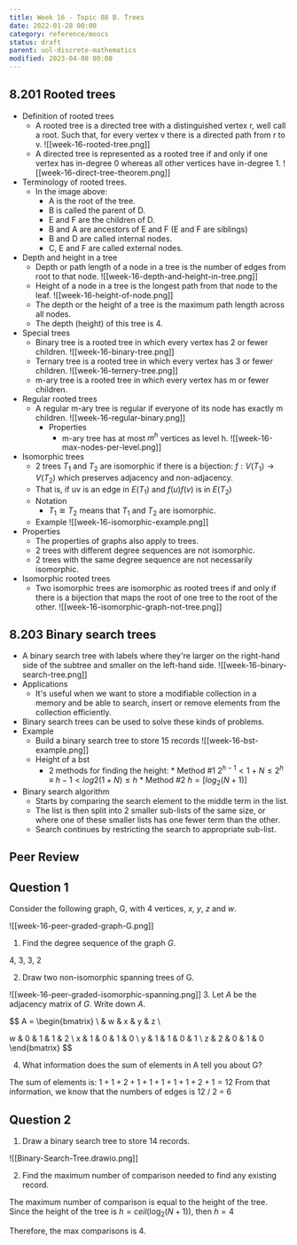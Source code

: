 ```yaml
---
title: Week 16 - Topic 08 B. Trees 
date: 2022-01-28 00:00
category: reference/moocs
status: draft
parent: uol-discrete-mathematics
modified: 2023-04-08 00:00
---
```


## 8.201 Rooted trees

* Definition of rooted trees
    * A rooted tree is a directed tree with a distinguished vertex r, well call a root. Such that, for every vertex v there is a directed path from r to v.
    ![[week-16-rooted-tree.png]]
    * A directed tree is represented as a rooted tree if and only if one vertex has in-degree 0 whereas all other vertices have in-degree 1.
      ![[week-16-direct-tree-theorem.png]]
* Terminology of rooted trees.
    * In the image above:
        * A is the root of the tree.
        * B is called the parent of D.
        * E and F are the children of D.
        * B and A are ancestors of E and F (E and F are siblings)
        * B and D are called internal nodes.
        * C, E and F are called external nodes.
* Depth and height in a tree
    * Depth or path length of a node in a tree is the number of edges from root to that node.
          ![[week-16-depth-and-height-in-tree.png]]
    * Height of a node in a tree is the longest path from that node to the leaf.
      ![[week-16-height-of-node.png]]
    * The depth or the height of a tree is the maximum path length across all nodes.
    * The depth (height) of this tree is 4.
* Special trees
    * Binary tree is a rooted tree in which every vertex has 2 or fewer children.
    ![[week-16-binary-tree.png]]
    * Ternary tree is a rooted tree in which every vertex has 3 or fewer children.
      ![[week-16-ternery-tree.png]]
    * m-ary tree is a rooted tree in which every vertex has m or fewer children.
* Regular rooted trees
    * A regular m-ary tree is regular if everyone of its node has exactly m children.
      ![[week-16-regular-binary.png]]
      * Properties
          * m-ary tree has at most $m^h$ vertices as level h.
            ![[week-16-max-nodes-per-level.png]]
* Isomorphic trees
    * 2 trees $T_1$ and $T_2$ are isomorphic if there is a bijection: $f: V(T_1) \rightarrow V(T_2)$ which preserves adjacency and non-adjacency.
    * That is, if uv is an edge in $E(T_1)$ and $f(u)f(v)$ is in $E(T_2)$
    * Notation
        * $T_1 \cong T_2$ means that $T_1$ and $T_2$ are isomorphic.
    * Example
    ![[week-16-isomorphic-example.png]]
* Properties
    * The properties of graphs also apply to trees.
    * 2 trees with different degree sequences are not isomorphic.
    * 2 trees with the same degree sequence are not necessarily isomorphic.
* Isomorphic rooted trees
    * Two isomorphic trees are isomorphic as rooted trees if and only if there is a bijection that maps the root of one tree to the root of the other.
    ![[week-16-isomorphic-graph-not-tree.png]]


## 8.203 Binary search trees

* A binary search tree with labels where they're larger on the right-hand side of the subtree and smaller on the left-hand side.
  ![[week-16-binary-search-tree.png]]
* Applications
    * It's useful when we want to store a modifiable collection in a memory and be able to search, insert or remove elements from the collection efficiently.
* Binary search trees can be used to solve these kinds of problems.
* Example
    * Build a binary search tree to store 15 records
      ![[week-16-bst-example.png]]
  * Height of a bst
      * 2 methods for finding the height:
              * Method #1
                  $2^{h-1} < 1 + N \leq 2^h$
                  $\equiv$
                  $h-1 < log2(1 + N) \leq h$
              * Method #2
                  $h = [log_2 (N + 1)]$
 * Binary search algorithm
     * Starts by comparing the search element to the middle term in the list.
     * The list is then split into 2 smaller sub-lists of the same size, or where one of these smaller lists has one fewer term than the other.
     * Search continues by restricting the search to appropriate sub-list.

## Peer Review

## Question 1

Consider the following graph, G, with 4 vertices, $x$, $y$, $z$ and $w$.

![[week-16-peer-graded-graph-G.png]]

1. Find the degree sequence of the graph $G$.

4, 3, 3, 2

2. Draw two non-isomorphic spanning trees of G.

![[week-16-peer-graded-isomorphic-spanning.png]]
3. Let $A$ be the adjacency matrix of $G$. Write down $A$.

$$
A = \begin{bmatrix}
\ & w & x & y & z \\

w & 0 & 1 & 1 & 2 \\
x & 1 & 0 & 1 & 0 \\
y & 1 & 1 & 0 & 1 \\
z & 2 & 0 & 1 & 0 
\end{bmatrix}
$$

4. What information does the sum of elements in A tell you about G?

The sum of elements is: $1 + 1 + 2 + 1 + 1 + 1 + 1 + 1 + 2 + 1 = 12$
From that information, we know that the numbers of edges is 12 / 2 = 6

## Question 2

1. Draw a binary search tree to store 14 records.

![[Binary-Search-Tree.drawio.png]]

2. Find the maximum number of comparison needed to find any existing record.

The maximum number of comparison is equal to the height of the tree. Since the height of the tree is $h = ceil(\log_2 (N + 1))$, then $h = 4$

Therefore, the max comparisons is 4.
